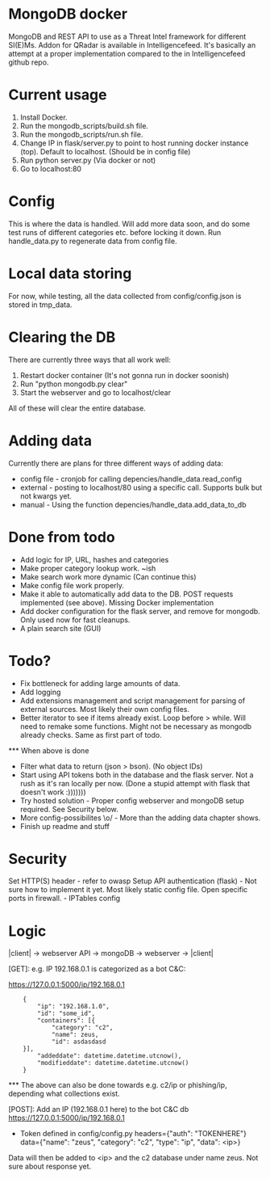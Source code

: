 # MongoDB docker
MongoDB and REST API to use as a Threat Intel framework for different SI(E)Ms. Addon for QRadar is available in Intelligencefeed. It's basically an attempt at a proper implementation compared to the in Intelligencefeed github repo.

# Current usage
1. Install Docker.
2. Run the mongodb\_scripts/build.sh file.
3. Run the mongodb\_scripts/run.sh file.
4. Change IP in flask/server.py to point to host running docker instance (top). Default to localhost. (Should be in config file)
5. Run python server.py (Via docker or not) 
6. Go to localhost:80

# Config
This is where the data is handled. Will add more data soon, and do some test runs of different categories etc. before locking it down. Run handle\_data.py to regenerate data from config file.

# Local data storing
For now, while testing, all the data collected from config/config.json is stored in tmp\_data.

# Clearing the DB
There are currently three ways that all work well:
1. Restart docker container (It's not gonna run in docker soonish)
2. Run "python mongodb.py clear"
3. Start the webserver and go to localhost/clear

All of these will clear the entire database. 

# Adding data
Currently there are plans for three different ways of adding data:
* config file  	- cronjob for calling depencies/handle\_data.read\_config
* external 		- posting to localhost/80 using a specific call. Supports bulk but not kwargs yet.
* manual		- Using the function depencies/handle\_data.add\_data\_to\_db

# Done from todo
* Add logic for IP, URL, hashes and categories 
* Make proper category lookup work. ~ish
* Make search work more dynamic (Can continue this)
* Make config file work properly.
* Make it able to automatically add data to the DB. POST requests implemented (see above). Missing Docker implementation
* Add docker configuration for the flask server, and remove for mongodb. Only used now for fast cleanups.
* A plain search site (GUI) 

# Todo? 
* Fix bottleneck for adding large amounts of data. 
* Add logging
* Add extensions management and script management for parsing of external sources. Most likely their own config files.
* Better iterator to see if items already exist. Loop before > while. Will need to remake some functions. Might not be necessary as mongodb already checks. Same as first part of todo.

*** When above is done
* Filter what data to return (json > bson). (No object IDs)
* Start using API tokens both in the database and the flask server. Not a rush as it's ran locally per now. (Done a stupid attempt with flask that doesn't work :)))))))
* Try hosted solution - Proper config webserver and mongoDB setup required. See Security below.
* More config-possibilites \o/ - More than the adding data chapter shows.
* Finish up readme and stuff

# Security
Set HTTP(S) header 				 - refer to owasp
Setup API authentication (flask) - Not sure how to implement it yet. Most likely static config file.
Open specific ports in firewall. - IPTables config

# Logic
|client| -> webserver API -> mongoDB -> webserver -> |client|

[GET]:
e.g. IP 192.168.0.1 is categorized as a bot C&C:

https://127.0.0.1:5000/ip/192.168.0.1

        {
            "ip": "192.168.1.0",
            "id": "some_id",
            "containers": [{
				"category": "c2", 
				"name": zeus, 			
				"id": asdasdasd			
	    }],
            "addeddate": datetime.datetime.utcnow(),
            "modifieddate": datetime.datetime.utcnow()
        }

*** The above can also be done towards e.g. c2/ip or phishing/ip, depending what collections exist.

[POST]:
Add an IP (192.168.0.1 here) to the bot C&C db<br>
https://127.0.0.1:5000/ip/192.168.0.1<br>

* Token defined in config/config.py
headers={"auth": "TOKENHERE"}<br>
data={"name": "zeus", "category": "c2", "type": "ip", "data": \<ip\>}<br>

Data will then be added to \<ip\> and the c2 database under name zeus.
Not sure about response yet.
